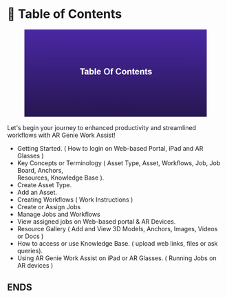 # 📖 Table of Contents

<figure><img src=".gitbook/assets/scrnli_W1x5NDrHSl4wRP.png" alt=""><figcaption></figcaption></figure>

Let's begin your journey to enhanced productivity and streamlined workflows with AR Genie Work Assist!

* Getting Started. ( How to login on Web-based Portal, iPad and AR Glasses )&#x20;
* Key Concepts or Terminology ( Asset Type, Asset,  Workflows, Job, Job Board, Anchors, \
  Resources, Knowledge Base ).&#x20;
* Create Asset Type.
* Add an Asset.&#x20;
* Creating Workflows ( Work Instructions )&#x20;
* Create or Assign Jobs&#x20;
* Manage Jobs and Workflows
* View assigned jobs on Web-based portal & AR Devices.
* Resource Gallery ( Add and View 3D Models, Anchors, Images, Videos or Docs )
* How to access or use Knowledge Base. ( upload web links, files or ask queries).
* Using AR Genie Work Assist on iPad or AR Glasses. ( Running Jobs on AR devices )





## ENDS

